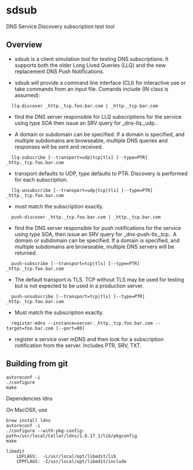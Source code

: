 # sdsub
DNS Service Discovery subscription test tool

## Overview

* sdsub is a client simulation tool for testing DNS subscriptions. It supports both the older Long Lived Queries (LLQ) and the new replacement DNS Push Notifications.

* sdsub will provide a command line interface (CLI) for interactive use or take commands from an input file. Comands include (IN class is assumed):

```
  llq-discover _http._tcp.foo.bar.com | _http._tcp.bar.com
```

* find the DNS server responsible for LLQ subscriptions for the service using type SOA then issue an SRV query for _dns-llq._udp.<zone>.

* A domain or subdomain can be specified. If a domain is specified, and multiple subdomains are browseable, multiple DNS queries and responses will be sent and received.
     
```
  llq-subscribe [--transport=udp|tcp|tls] [--type=PTR] _http._tcp.foo.bar.com
```

* transport defaults to UDP, type defaults to PTR. Discovery is performed for each subscription.

```
  llq-unsubscribe [--transport=udp|tcp|tls] [--type=PTR] _http._tcp.foo.bar.com
```

* must match the subscription exactly.

```
  push-discover _http._tcp.foo.bar.com | _http._tcp.bar.com
```

* find the DNS server responsible for push notifications for the service using type SOA, then issue an SRV query for _dns-push-tls._tcp.<zone>.
     A domain or subdomain can be specified. If a domain is specified, and multiple subdomains are browseable, multiple DNS servers will be returned.

```
  push-subscribe [--transport=tcp|tls] [--type=PTR] _http._tcp.foo.bar.com
```

* The default transport is TLS. TCP without TLS may be used for testing but is not expected to be used in a production server.

```
  push-unsubscribe [--transport=tcp|tls] [--type=PTR] _http._tcp.foo.bar.com
```

* Must match the subscription exactly.

```
  register-mdns --instance=server._http._tcp.foo.bar.com --target=foo.bar.com [--port=80]
```
  
* register a service over mDNS and then look for a subscription notification from the server. Includes PTR, SRV, TXT.

## Building from git
```
autoreconf -i
./configure
make
```
Dependencies
ldns

On MacOSX, use
```
brew install ldns
autoreconf -i
./configure --with-pkg-config-path=/usr/local/Cellar/ldns/1.6.17_1/lib/pkgconfig
make

libedit
    LDFLAGS:  -L/usr/local/opt/libedit/lib
    CPPFLAGS: -I/usr/local/opt/libedit/include

```
